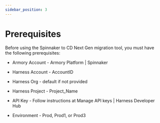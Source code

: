 ```yaml
---
sidebar_position: 3
---
```


# Prerequisites

Before using the Spinnaker to CD Next Gen migration tool, you must have the following prerequisites:

- Armory Account - Armory Platform | Spinnaker 

- Harness Account - AccountID

- Harness Org - default if not provided

- Harness Project - Project_Name

- API Key - Follow instructions at Manage API keys | Harness Developer Hub 

- Environment - Prod, Prod1, or Prod3
